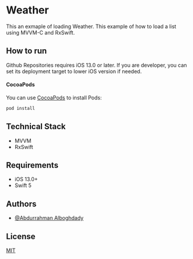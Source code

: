 
# Weather

This an exmaple of loading Weather.
This example of how to load a list using MVVM-C and RxSwift.

## How to run

Github Repositories requires iOS 13.0 or later. If you are developer, you can set its deployment target to lower iOS version if needed.

#### CocoaPods
You can use [CocoaPods](http://cocoapods.org/) to install Pods:

```ruby
pod install
```

## Technical Stack

- MVVM
- RxSwift

## Requirements 

- iOS 13.0+
- Swift 5


## Authors

- [@Abdurrahman Alboghdady](https://github.com/AAlboghdady)

## License

[MIT](https://choosealicense.com/licenses/mit/)
